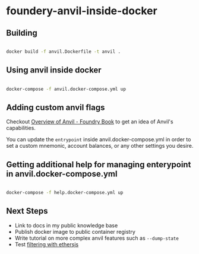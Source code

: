 # foundery-anvil-inside-docker

## Building

``` bash

docker build -f anvil.Dockerfile -t anvil .

```

## Using anvil inside docker

``` bash

docker-compose -f anvil.docker-compose.yml up

```
## Adding custom anvil flags

Checkout [Overview of Anvil - Foundry Book](https://book.getfoundry.sh/anvil/) to get an idea of Anvil's capabilities.

You can update the `entrypoint` inside anvil.docker-compose.yml in order to set a custom mnemonic, account balances, or any other settings you desire.

## Getting additional help for managing enterypoint in anvil.docker-compose.yml

``` bash

docker-compose -f help.docker-compose.yml up

```

## Next Steps

* Link to docs in my public knowledge base
* Publish docker image to public container registry
* Write tutorial on more complex anvil features such as `--dump-state`
* Test [filtering with ethersjs](https://docs.ethers.org/v5/concepts/events/#events--logs-and-filtering)
